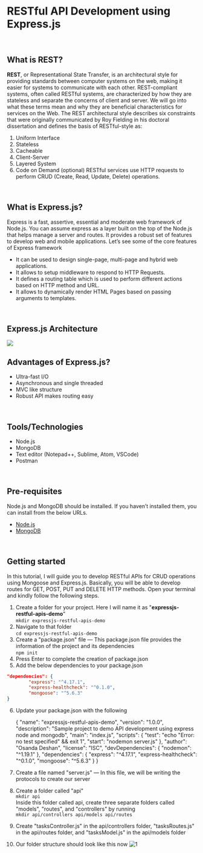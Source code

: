 # RESTful API Development using Express.js
<br />

## What is REST?
**REST**, or Representational State Transfer, is an architectural style for providing standards between computer systems on the web, making it easier for systems to communicate with each other. REST-compliant systems, often called RESTful systems, are characterized by how they are stateless and separate the concerns of client and server. We will go into what these terms mean and why they are beneficial characteristics for services on the Web.
The REST architectural style describes six constraints that were originally communicated by Roy Fielding in his doctoral dissertation and defines the basis of RESTful-style as:
1. Uniform Interface
2. Stateless
3. Cacheable
4. Client-Server
5. Layered System
6. Code on Demand (optional)
RESTful services use HTTP requests to perform CRUD (Create, Read, Update, Delete) operations.
<br />

## What is Express.js?
Express is a fast, assertive, essential and moderate web framework of Node.js. You can assume express as a layer built on the top of the Node.js that helps manage a server and routes. It provides a robust set of features to develop web and mobile applications.
Let’s see some of the core features of Express framework
* It can be used to design single-page, multi-page and hybrid web applications.
* It allows to setup middleware to respond to HTTP Requests.
* It defines a routing table which is used to perform different actions based on HTTP method and URL.
* It allows to dynamically render HTML Pages based on passing arguments to templates.
<br />

## Express.js Architecture
![](https://s3-eu-west-1.amazonaws.com/jssolutions/Article_Photo/Mobile+app+development+with+Express.js/express+js+mobile+development.jpg)
<br />

## Advantages of Express.js?
* Ultra-fast I/O
* Asynchronous and single threaded
* MVC like structure
* Robust API makes routing easy
<br />

## Tools/Technologies
* Node.js
* MongoDB
* Text editor (Notepad++, Sublime, Atom, VSCode)
* Postman
<br />

## Pre-requisites
Node.js and MongoDB should be installed. If you haven’t installed them, you can install from the below URLs.
* [Node.js](https://nodejs.org/en/download/package-manager/)
* [MongoDB](https://docs.mongodb.com/manual/installation/)
<br />

## Getting started
In this tutorial, I will guide you to develop RESTful APIs for CRUD operations using Mongoose and Express.js. Basically, you will be able to develop routes for GET, POST, PUT and DELETE HTTP methods.
Open your terminal and kindly follow the following steps.
1. Create a folder for your project. Here I will name it as "**expressjs-restful-apis-demo**" \
`mkdir expressjs-restful-apis-demo`
2. Navigate to that folder \
`cd expressjs-restful-apis-demo`
3. Create a "package.json" file — This package.json file provides the information of the project and its dependencies \
`npm init`
4. Press Enter to complete the creation of package.json
5. Add the below dependencies to your package.json
```json
"dependencies": {
        "express": "^4.17.1",
        "express-healthcheck": "^0.1.0",
        "mongoose": "^5.6.3"
}
```
6. Update your package.json with the following

    {
      "name": "expressjs-restful-apis-demo",
      "version": "1.0.0",
      "description": "Sample project to demo API development using express node and mongodb",
      "main": "index.js",
      "scripts": {
        "test": "echo \"Error: no test specified\" && exit 1",
        "start": "nodemon server.js"
      },
      "author": "Osanda Deshan",
      "license": "ISC",
      "devDependencies": {
        "nodemon": "^1.19.1"
      },
      "dependencies": {
        "express": "^4.17.1",
        "express-healthcheck": "^0.1.0",
        "mongoose": "^5.6.3"
      }
    }

7. Create a file named "server.js" — In this file, we will be writing the protocols to create our server
8. Create a folder called "api" \
`mkdir api` \
Inside this folder called api, create three separate folders called "models", "routes", and "controllers" by running \
`mkdir api/controllers api/models api/routes`
9. Create "tasksController.js" in the api/controllers folder, "tasksRoutes.js" in the api/routes folder, and "tasksModel.js" in the api/models folder
10. Our folder structure should look like this now
![1](https://user-images.githubusercontent.com/9147189/62302191-75a7ae80-b469-11e9-977e-b1451e9b30dd.png)

